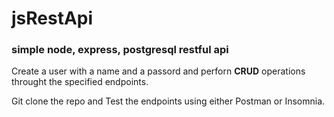 # jsRestApi
### simple node, express, postgresql restful api

Create a user with a name and a passord and perforn **CRUD** operations throught the specified endpoints.

Git clone the repo and Test the endpoints using either Postman or Insomnia.
